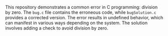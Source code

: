 This repository demonstrates a common error in C programming: division by zero. The `bug.c` file contains the erroneous code, while `bugSolution.c` provides a corrected version. The error results in undefined behavior, which can manifest in various ways depending on the system.  The solution involves adding a check to avoid division by zero.